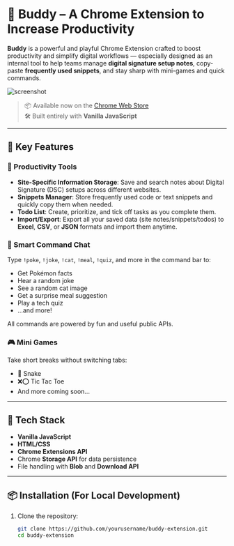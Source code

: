 # 🧠 Buddy – A Chrome Extension to Increase Productivity

**Buddy** is a powerful and playful Chrome Extension crafted to boost productivity and simplify digital workflows — especially designed as an internal tool to help teams manage **digital signature setup notes**, copy-paste **frequently used snippets**, and stay sharp with mini-games and quick commands.

![screenshot](./assets/screenshot.png)

> 📦 Available now on the [Chrome Web Store](https://chrome.google.com/webstore/category/extensions)  
> 🛠️ Built entirely with **Vanilla JavaScript**

---

## 🚀 Key Features

### 💼 Productivity Tools
- **Site-Specific Information Storage**: Save and search notes about Digital Signature (DSC) setups across different websites.
- **Snippets Manager**: Store frequently used code or text snippets and quickly copy them when needed.
- **Todo List**: Create, prioritize, and tick off tasks as you complete them.
- **Import/Export**: Export all your saved data (site notes/snippets/todos) to **Excel**, **CSV**, or **JSON** formats and import them anytime.

### 🧠 Smart Command Chat
Type `!poke`, `!joke`, `!cat`, `!meal`, `!quiz`, and more in the command bar to:
- Get Pokémon facts
- Hear a random joke
- See a random cat image
- Get a surprise meal suggestion
- Play a tech quiz
- ...and more!

All commands are powered by fun and useful public APIs.

### 🎮 Mini Games
Take short breaks without switching tabs:
- 🐍 Snake
- ❌⭕ Tic Tac Toe
- And more coming soon...

---

## 🧰 Tech Stack

- **Vanilla JavaScript**
- **HTML/CSS**
- **Chrome Extensions API**
- Chrome **Storage API** for data persistence
- File handling with **Blob** and **Download API**

---

## 📦 Installation (For Local Development)

1. Clone the repository:
   ```bash
   git clone https://github.com/yourusername/buddy-extension.git
   cd buddy-extension
